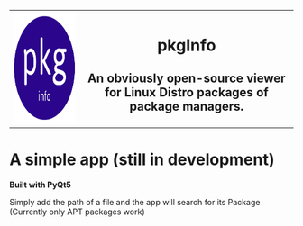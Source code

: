 <table align='center', width='100%'>
  <tr>
    <td align='left'>
      <img src='icon.png', style="width: 320px; height: 200px;">
    </td> 
    <td align='center'>
      <h1>pkgInfo</h1>
      <h2>An obviously open-source viewer for Linux Distro packages of package managers.</h2>
    </td>
    </tr>
</table>

# A simple app (still in development)
**Built with PyQt5**

Simply add the path of a file and the app will search for its Package (Currently only APT packages work)

